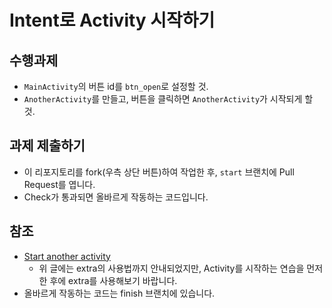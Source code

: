 # Intent로 Activity 시작하기

## 수행과제

* `MainActivity`의 버튼 id를 `btn_open`로 설정할 것.
* `AnotherActivity`를 만들고, 버튼을 클릭하면 `AnotherActivity`가 시작되게 할 것.

## 과제 제출하기

* 이 리포지토리를 fork(우측 상단 버튼)하여 작업한 후, `start` 브랜치에 Pull Request를 엽니다.
* Check가 통과되면 올바르게 작동하는 코드입니다.

## 참조

* [Start another activity](https://developer.android.com/training/basics/firstapp/starting-activity)
  * 위 글에는 extra의 사용법까지 안내되었지만, Activity를 시작하는 연습을 먼저 한 후에 extra를 사용해보기 바랍니다.
* 올바르게 작동하는 코드는 finish 브랜치에 있습니다.
